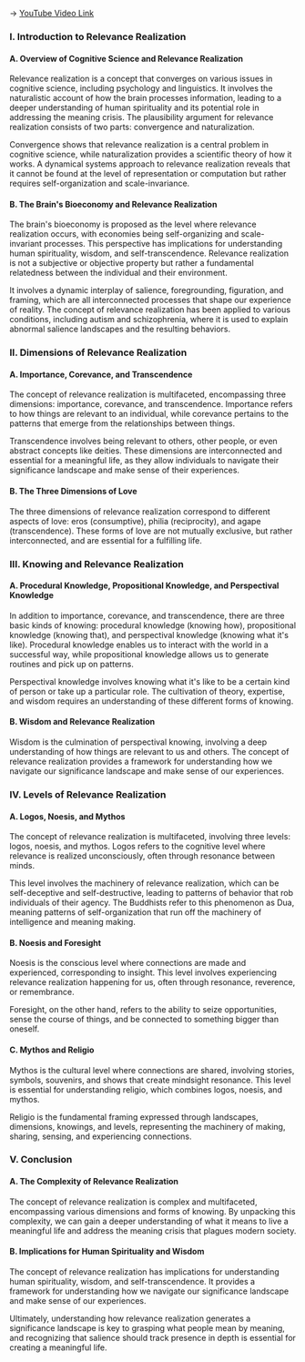-> [YouTube Video Link](https://www.youtube.com/watch?v=xTJfwy_YJyc&list=PLwzqpDoZ6TCKqhjfiXmgxtPB1LLBrBvKd&index=8&pp=iAQB)

### I. Introduction to Relevance Realization
#### A. Overview of Cognitive Science and Relevance Realization

Relevance realization is a concept that converges on various issues in cognitive science, including psychology and linguistics. It involves the naturalistic account of how the brain processes information, leading to a deeper understanding of human spirituality and its potential role in addressing the meaning crisis. The plausibility argument for relevance realization consists of two parts: convergence and naturalization.

Convergence shows that relevance realization is a central problem in cognitive science, while naturalization provides a scientific theory of how it works. A dynamical systems approach to relevance realization reveals that it cannot be found at the level of representation or computation but rather requires self-organization and scale-invariance.

#### B. The Brain's Bioeconomy and Relevance Realization

The brain's bioeconomy is proposed as the level where relevance realization occurs, with economies being self-organizing and scale-invariant processes. This perspective has implications for understanding human spirituality, wisdom, and self-transcendence. Relevance realization is not a subjective or objective property but rather a fundamental relatedness between the individual and their environment.

It involves a dynamic interplay of salience, foregrounding, figuration, and framing, which are all interconnected processes that shape our experience of reality. The concept of relevance realization has been applied to various conditions, including autism and schizophrenia, where it is used to explain abnormal salience landscapes and the resulting behaviors.

### II. Dimensions of Relevance Realization
#### A. Importance, Corevance, and Transcendence

The concept of relevance realization is multifaceted, encompassing three dimensions: importance, corevance, and transcendence. Importance refers to how things are relevant to an individual, while corevance pertains to the patterns that emerge from the relationships between things.

Transcendence involves being relevant to others, other people, or even abstract concepts like deities. These dimensions are interconnected and essential for a meaningful life, as they allow individuals to navigate their significance landscape and make sense of their experiences.

#### B. The Three Dimensions of Love

The three dimensions of relevance realization correspond to different aspects of love: eros (consumptive), philia (reciprocity), and agape (transcendence). These forms of love are not mutually exclusive, but rather interconnected, and are essential for a fulfilling life.

### III. Knowing and Relevance Realization
#### A. Procedural Knowledge, Propositional Knowledge, and Perspectival Knowledge

In addition to importance, corevance, and transcendence, there are three basic kinds of knowing: procedural knowledge (knowing how), propositional knowledge (knowing that), and perspectival knowledge (knowing what it's like). Procedural knowledge enables us to interact with the world in a successful way, while propositional knowledge allows us to generate routines and pick up on patterns.

Perspectival knowledge involves knowing what it's like to be a certain kind of person or take up a particular role. The cultivation of theory, expertise, and wisdom requires an understanding of these different forms of knowing.

#### B. Wisdom and Relevance Realization

Wisdom is the culmination of perspectival knowing, involving a deep understanding of how things are relevant to us and others. The concept of relevance realization provides a framework for understanding how we navigate our significance landscape and make sense of our experiences.

### IV. Levels of Relevance Realization
#### A. Logos, Noesis, and Mythos

The concept of relevance realization is multifaceted, involving three levels: logos, noesis, and mythos. Logos refers to the cognitive level where relevance is realized unconsciously, often through resonance between minds.

This level involves the machinery of relevance realization, which can be self-deceptive and self-destructive, leading to patterns of behavior that rob individuals of their agency. The Buddhists refer to this phenomenon as Dua, meaning patterns of self-organization that run off the machinery of intelligence and meaning making.

#### B. Noesis and Foresight

Noesis is the conscious level where connections are made and experienced, corresponding to insight. This level involves experiencing relevance realization happening for us, often through resonance, reverence, or remembrance.

Foresight, on the other hand, refers to the ability to seize opportunities, sense the course of things, and be connected to something bigger than oneself.

#### C. Mythos and Religio

Mythos is the cultural level where connections are shared, involving stories, symbols, souvenirs, and shows that create mindsight resonance. This level is essential for understanding religio, which combines logos, noesis, and mythos.

Religio is the fundamental framing expressed through landscapes, dimensions, knowings, and levels, representing the machinery of making, sharing, sensing, and experiencing connections.

### V. Conclusion
#### A. The Complexity of Relevance Realization

The concept of relevance realization is complex and multifaceted, encompassing various dimensions and forms of knowing. By unpacking this complexity, we can gain a deeper understanding of what it means to live a meaningful life and address the meaning crisis that plagues modern society.

#### B. Implications for Human Spirituality and Wisdom

The concept of relevance realization has implications for understanding human spirituality, wisdom, and self-transcendence. It provides a framework for understanding how we navigate our significance landscape and make sense of our experiences.

Ultimately, understanding how relevance realization generates a significance landscape is key to grasping what people mean by meaning, and recognizing that salience should track presence in depth is essential for creating a meaningful life.